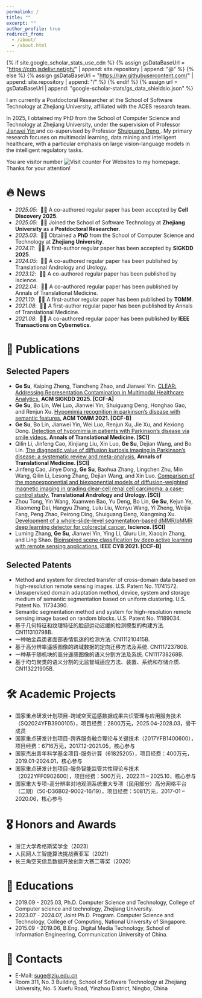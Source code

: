 ```yaml
---
permalink: /
title: ""
excerpt: ""
author_profile: true
redirect_from: 
  - /about/
  - /about.html
---
```


{% if site.google_scholar_stats_use_cdn %}
{% assign gsDataBaseUrl = "https://cdn.jsdelivr.net/gh/" | append: site.repository | append: "@" %}
{% else %}
{% assign gsDataBaseUrl = "https://raw.githubusercontent.com/" | append: site.repository | append: "/" %}
{% endif %}
{% assign url = gsDataBaseUrl | append: "google-scholar-stats/gs_data_shieldsio.json" %}

<span class='anchor' id='about-me'></span>

I am currently a Postdoctoral Researcher at the School of Software Technology at Zhejiang University, affiliated with the ACES research team.

In 2025, I obtained my PhD from the School of Computer Science and Technology at Zhejiang University, under the supervision of Professor <a href='https://mypage.zju.edu.cn/0001038/'> Jianwei Yin </a> and co-supervised by Professor <a href='https://person.zju.edu.cn/shuiguang/'> Shuiguang Deng </a>. My primary research focuses on multimodal learning, data mining and intelligent healthcare, with a particular emphasis on large vision-language models in the intelligent regulatory tasks.

<!-- hitwebcounter Code START -->

You are visitor number
<img src="https://hitwebcounter.com/counter/counter.php?page=20877651&style=0006&nbdigits=5&type=page&initCount=0" title="Counter Widget" Alt="Visit counter For Websites"   border="0" /> to my homepage. Thanks for your attention!             

<span class='anchor' id='news'></span>
# 🔥 News
- *2025.05*: &nbsp;🎉🎉 A co-authored regular paper has been accepted by **Cell Discovery 2025**.
- *2025.05*: &nbsp;🎉🎉 Joined the School of Software Technology at **Zhejiang University** as a **Postdoctoral Researcher**.
- *2025.03*: &nbsp;🎉🎉 Obtained a **PhD** from the School of Computer Science and Technology at **Zhejiang University**. 
- *2024.11*: &nbsp;🎉🎉 A first-author regular paper has been accepted by **SIGKDD 2025**. 
- *2024.05*: &nbsp;🎉🎉 A co-authored regular paper has been published by Translational Andrology and Urology.
- *2023.12*: &nbsp;🎉🎉 A co-authored regular paper has been published by Iscience.
- *2022.04*: &nbsp;🎉🎉 A co-authored regular paper has been published by Annals of Translational Medicine.
- *2021.10*: &nbsp;🎉🎉 A first-author regular paper has been published by **TOMM**.
- *2021.08*: &nbsp;🎉🎉 A first-author regular paper has been published by Annals of Translational Medicine.
- *2021.08*: &nbsp;🎉🎉 A co-authored regular paper has been published by **IEEE Transactions on Cybernetics**.

<span class='anchor' id='publications'></span>
# 📝 Publications 

## Selected Papers
- **Ge Su**, Kaiping Zheng, Tiancheng Zhao, and Jianwei Yin. [CLEAR: Addressing Representation Contamination in Multimodal Healthcare Analytics.](https://dl.acm.org/doi/abs/10.1145/3690624.3709164) **ACM SIGKDD 2025. [CCF-A]**
- **Ge Su**, Bo Lin, Wei Luo, Jianwei Yin, Shuiguang Deng, Honghao Gao, and Renjun Xu. [Hypomimia recognition in parkinson’s disease with semantic features.](https://dl.acm.org/doi/abs/10.1145/3476778) **ACM TOMM 2021. [CCF-B]**
- **Ge Su**, Bo Lin, Jianwei Yin, Wei Luo, Renjun Xu, Jie Xu, and Kexiong Dong. [Detection of hypomimia in patients with Parkinson’s disease via smile videos.](https://pmc.ncbi.nlm.nih.gov/articles/PMC8422154/) **Annals of Translational Medicine. [SCI]**
- Qilin Li, Jinfeng Cao, Xinjiang Liu, Xin Luo, **Ge Su**, Dejian Wang, and Bo Lin. [The diagnostic value of diffusion kurtosis imaging in Parkinson’s disease: a systematic review and meta-analysis.](https://pmc.ncbi.nlm.nih.gov/articles/PMC9096385/) **Annals of Translational Medicine. [SCI]**
- Jinfeng Cao, Jinye Dong, **Ge Su**, Baohua Zhang, Lingchen Zhu, Min Wang, Qilin Li, Lesong Zhang, Dejian Wang, and Xin Luo. [Comparison of the monoexponential and biexponential models of diffusion-weighted magnetic imaging in grading clear-cell renal cell carcinoma: a case-control study.](https://pmc.ncbi.nlm.nih.gov/articles/PMC11157396/) **Translational Andrology and Urology. [SCI]**
- Zhou Tong, Yin Wang, Xuanwen Bao, Yu Deng, Bo Lin, **Ge Su**, Kejun Ye, Xiaomeng Dai, Hangyu Zhang, Lulu Liu, Wenyu Wang, Yi Zheng, Weijia Fang, Peng Zhao, Peirong Ding, Shuiguang Deng, Xiangming Xu. [Development of a whole-slide-level segmentation-based dMMR/pMMR deep learning detector for colorectal cancer.](https://www.cell.com/iscience/fulltext/S2589-0042(23)02545-2) **Iscience. [SCI]**
- Luming Zhang, **Ge Su**, Jianwei Yin, Ying Li, Qiuru Lin, Xiaoqin Zhang, and Ling Shao. [Bioinspired scene classification by deep active learning with remote sensing applications.](https://ieeexplore.ieee.org/abstract/document/9364931/) **IEEE CYB 2021. [CCF-B]**

## Selected Patents
- Method and system for directed transfer of cross-domain data based on high-resolution remote sensing images. U.S. Patent No. 11741572.
- Unsupervised domain adaptation method, device, system and storage medium of semantic segmentation based on uniform clustering. U.S. Patent No. 11734390.
- Semantic segmentation method and system for high-resolution remote sensing image based on random blocks. U.S. Patent No. 11189034.
- 基于几何特征和纹理特征的脸部运动迟缓的检测模型的构建方法. CN111310798B.
- 一种帕金森患者面部表情低迷的检测方法. CN111210415B.
- 基于高分辨率遥感图像的跨域数据的定向迁移方法及系统. CN111723780B.
- 一种基于随机块的高分遥感图像的语义分割方法及系统. CN111738268B.
- 基于均匀聚类的语义分割的无监督域适应方法、装置、系统和存储介质. CN113221905B.

<span class='anchor' id='projects'></span>
# 🛠️ Academic Projects
- 国家重点研发计划项目-跨域空天遥感数据成果共识管理与应用服务技术（SQ2024YFB3900105），项目经费：2800万元，2025.04-2028.03，骨干成员
- 国家重点研发计划项目-跨界服务融合理论与关键技术（2017YFB1400600），项目经费：6716万元，2017.12-2021.05，核心参与                     
- 国家杰出青年科学基金项目-服务计算（61825205），项目经费：400万元，2019.01-2024.01，核心参与
- 国家重点研发计划项目-服务智能监管共性理论与技术（2022YFF0902600），项目经费：500万元，2022.11 – 2025.10，核心参与
- 国家重大专项-高分辨率对地观测系统重大专项（民用部分）高分网格平台（二期）（50-D36B02-9002-16/19），项目经费：5081万元，2017-01 – 2020.06，核心参与

<span class='anchor' id='honors-and-awards'></span>
# 🎖 Honors and Awards
- 浙江大学希格斯奖学金（2023）
- 人民网人工智能算法挑战赛亚军（2021）
- 长三角空天信息数据开放创新大赛二等奖（2020）

<span class='anchor' id='educations'></span>
# 📖 Educations
- 2019.09 - 2025.03, Ph.D. Computer Science and Technology, College of Computer science and technology, Zhejiang University.
- 2023.07 - 2024.07, Joint Ph.D. Program. Computer Science and Technology, College of Computing, National University of Singapore.
- 2015.09 - 2019.06, B.Eng. Digital Media Technology, School of Information Engineering, Communication University of China.

<span class='anchor' id='contacts'></span>
# 💬 Contacts
- E-Mail: suge@zju.edu.cn
- Room 311, No. 3 Building, School of Software Technology at Zhejiang University, No. 5 Xuefu Road, Yinzhou District, Ningbo, China
